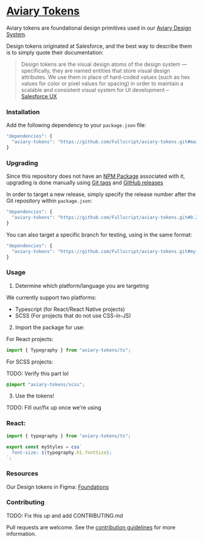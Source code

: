 # [Aviary Tokens](https://aviary.docs.fullscript.cloud/)

Aviary tokens are foundational design primitives used in our [Aviary Design System](https://aviary.docs.fullscript.cloud/).

Design tokens originated at Salesforce, and the best way to describe them is to simply quote their documentation:

> Design tokens are the visual design atoms of the design system — specifically, they are named entities that store visual design attributes. We use them in place of hard-coded values (such as hex values for color or pixel values for spacing) in order to maintain a scalable and consistent visual system for UI development – [Salesforce UX](https://www.lightningdesignsystem.com/design-tokens/)

### Installation

Add the following dependency to your `package.json` file:

```js
"dependencies": {
  "aviary-tokens": "https://github.com/Fullscript/aviary-tokens.git#main",
}
```

### Upgrading

Since this repository does not have an [NPM Package](https://www.npmjs.com/) associated with it, upgrading is done manually using [Git tags](https://git-scm.com/book/en/v2/Git-Basics-Tagging) and [GitHub releases](https://docs.github.com/en/repositories/releasing-projects-on-github/managing-releases-in-a-repository)

In order to target a new release, simply specify the release number after the Git repository within `package.json`:

```js
"dependencies": {
  "aviary-tokens": "https://github.com/Fullscript/aviary-tokens.git#0.2",
}
```

You can also target a specific branch for testing, using in the same format:

```js
"dependencies": {
  "aviary-tokens": "https://github.com/Fullscript/aviary-tokens.git#my-branch",
}
```

### Usage

1.  Determine which platform/language you are targeting

We currently support two platforms:

- Typescript (for React/React Native projects)
- SCSS (For projects that do not use CSS-in-JS)

2.  Import the package for use:

For React projects:

```js
import { Typography } from "aviary-tokens/ts";
```

For SCSS projects:

TODO: Verify this part lol

```scss
@import "aviary-tokens/scss";
```

3.  Use the tokens!

TODO: Fill our/fix up once we're using

### React:

```js
import { typography } from "aviary-tokens/ts";

export const myStyles = css`
  font-size: ${typography.h1.fontSize};
`;
```

### Resources

Our Design tokens in Figma: [Foundations](https://www.figma.com/file/ed7GjnB5rfEQ1CdTTh9jFP/Foundations?node-id=399%3A398)

### Contributing

TODO: Fix this up and add CONTRIBUTING.md

Pull requests are welcome. See the [contribution guidelines](https://github.com/Fullscript/aviary-tokens/blob/main/.github/CONTRIBUTING.md) for more information.
